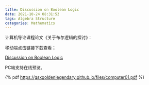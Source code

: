 ```yaml
---
title: Discussion on Boolean Logic
date: 2021-10-24 08:31:53
tags: Algebra Structure
categories: Mathematics 
---
```




计算机导论课程论文《关于布尔逻辑的探讨》：

<!--more-->

移动端点击链接下载查看；

[Discussion on Boolean Logic](https://gsxgoldenlegendary.github.io/files/computer01.pdf)

PC端支持在线预览。

{% pdf https://gsxgoldenlegendary.github.io/files/computer01.pdf %}

